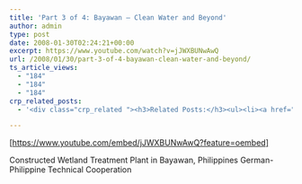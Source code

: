```yaml
---
title: 'Part 3 of 4: Bayawan – Clean Water and Beyond'
author: admin
type: post
date: 2008-01-30T02:24:21+00:00
excerpt: https://www.youtube.com/watch?v=jJWXBUNwAwQ
url: /2008/01/30/part-3-of-4-bayawan-clean-water-and-beyond/
ts_article_views:
  - "184"
  - "184"
  - "184"
crp_related_posts:
  - '<div class="crp_related "><h3>Related Posts:</h3><ul><li><a href="https://scdhub.org/2017/12/25/wastewater-treatment-and-biosolids-management/"    ><img src="https://scdhub.org/wp-content/uploads/2017/12/wastewater-treatment-and-biosoli-150x150.jpg" alt="Wastewater treatment and Biosolids management" title="Wastewater treatment and Biosolids management" width="150" height="150" class="crp_thumb crp_featured" /><span class="crp_title">Wastewater treatment and Biosolids management</span></a></li><li><a href="https://scdhub.org/2018/01/06/household-and-neighborhood-sanitation-infrastructures-excreta-wastewater-disposal-in-developing-countries/"    ><img src="https://scdhub.org/wp-content/plugins/contextual-related-posts/default.png" alt="Household and neighborhood Sanitation Infrastructures: Excreta, wastewater disposal in developing countries" title="Household and neighborhood Sanitation Infrastructures: Excreta, wastewater disposal in developing countries" width="150" height="150" class="crp_thumb crp_default" /><span class="crp_title">Household and neighborhood Sanitation&hellip;</span></a></li><li><a href="https://scdhub.org/2017/12/29/walking-in-sabinas-shoes-world-vision/"    ><img src="https://scdhub.org/wp-content/uploads/2017/12/walking-in-sabinas-shoes-world-v-150x150.jpg" alt="Walking in Sabinas Shoes &#8211; World Vision" title="Walking in Sabinas Shoes &#8211; World Vision" width="150" height="150" class="crp_thumb crp_featured" /><span class="crp_title">Walking in Sabinas Shoes &#8211; World Vision</span></a></li><li><a href="https://scdhub.org/2018/01/06/sanitation-in-emergencies/"    ><img src="https://scdhub.org/wp-content/plugins/contextual-related-posts/default.png" alt="Sanitation in Emergencies" title="Sanitation in Emergencies" width="150" height="150" class="crp_thumb crp_default" /><span class="crp_title">Sanitation in Emergencies</span></a></li><li><a href="https://scdhub.org/2017/10/21/conventional-primary-wastewater-treatment/"    ><img src="https://scdhub.org/wp-content/uploads/2017/10/conventional-primary-wastewater-treatment-150x150.jpg" alt="conventional primary wastewater treatment" title="conventional primary wastewater treatment" width="150" height="150" class="crp_thumb crp_featured" /><span class="crp_title">conventional primary wastewater treatment</span></a></li><li><a href="https://scdhub.org/2017/12/21/decentralised-sanitation-dewats-animation/"    ><img src="https://scdhub.org/wp-content/uploads/2017/12/Screen-Shot-2017-12-21-at-4.00.37-PM-150x150.png" alt="Decentralised Sanitation &#8211; DEWATS Animation" title="Decentralised Sanitation &#8211; DEWATS Animation" width="150" height="150" class="crp_thumb crp_featured" /><span class="crp_title">Decentralised Sanitation &#8211; DEWATS Animation</span></a></li></ul><div class="crp_clear"></div></div>'

---
```

[https://www.youtube.com/embed/jJWXBUNwAwQ?feature=oembed] 

Constructed Wetland Treatment Plant in Bayawan, Philippines German-Philippine Technical Cooperation